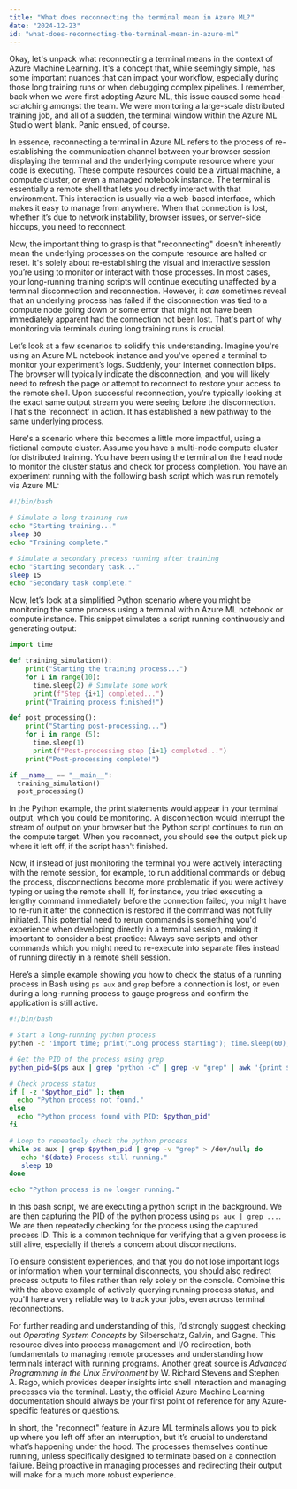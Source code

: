 ```yaml
---
title: "What does reconnecting the terminal mean in Azure ML?"
date: "2024-12-23"
id: "what-does-reconnecting-the-terminal-mean-in-azure-ml"
---
```


Okay, let's unpack what reconnecting a terminal means in the context of Azure Machine Learning. It's a concept that, while seemingly simple, has some important nuances that can impact your workflow, especially during those long training runs or when debugging complex pipelines. I remember, back when we were first adopting Azure ML, this issue caused some head-scratching amongst the team. We were monitoring a large-scale distributed training job, and all of a sudden, the terminal window within the Azure ML Studio went blank. Panic ensued, of course.

In essence, reconnecting a terminal in Azure ML refers to the process of re-establishing the communication channel between your browser session displaying the terminal and the underlying compute resource where your code is executing. These compute resources could be a virtual machine, a compute cluster, or even a managed notebook instance. The terminal is essentially a remote shell that lets you directly interact with that environment. This interaction is usually via a web-based interface, which makes it easy to manage from anywhere. When that connection is lost, whether it’s due to network instability, browser issues, or server-side hiccups, you need to reconnect.

Now, the important thing to grasp is that "reconnecting" doesn't inherently mean the underlying processes on the compute resource are halted or reset. It's solely about re-establishing the visual and interactive session you’re using to monitor or interact with those processes. In most cases, your long-running training scripts will continue executing unaffected by a terminal disconnection and reconnection. However, it *can* sometimes reveal that an underlying process has failed if the disconnection was tied to a compute node going down or some error that might not have been immediately apparent had the connection not been lost. That's part of why monitoring via terminals during long training runs is crucial.

Let’s look at a few scenarios to solidify this understanding. Imagine you're using an Azure ML notebook instance and you've opened a terminal to monitor your experiment’s logs. Suddenly, your internet connection blips. The browser will typically indicate the disconnection, and you will likely need to refresh the page or attempt to reconnect to restore your access to the remote shell. Upon successful reconnection, you’re typically looking at the exact same output stream you were seeing before the disconnection. That's the 'reconnect' in action. It has established a new pathway to the same underlying process.

Here's a scenario where this becomes a little more impactful, using a fictional compute cluster. Assume you have a multi-node compute cluster for distributed training. You have been using the terminal on the head node to monitor the cluster status and check for process completion. You have an experiment running with the following bash script which was run remotely via Azure ML:

```bash
#!/bin/bash

# Simulate a long training run
echo "Starting training..."
sleep 30
echo "Training complete."

# Simulate a secondary process running after training
echo "Starting secondary task..."
sleep 15
echo "Secondary task complete."
```

Now, let’s look at a simplified Python scenario where you might be monitoring the same process using a terminal within Azure ML notebook or compute instance. This snippet simulates a script running continuously and generating output:

```python
import time

def training_simulation():
    print("Starting the training process...")
    for i in range(10):
      time.sleep(2) # Simulate some work
      print(f"Step {i+1} completed...")
    print("Training process finished!")

def post_processing():
    print("Starting post-processing...")
    for i in range (5):
      time.sleep(1)
      print(f"Post-processing step {i+1} completed...")
    print("Post-processing complete!")

if __name__ == "__main__":
  training_simulation()
  post_processing()

```

In the Python example, the print statements would appear in your terminal output, which you could be monitoring. A disconnection would interrupt the stream of output on your browser but the Python script continues to run on the compute target. When you reconnect, you should see the output pick up where it left off, if the script hasn't finished.

Now, if instead of just monitoring the terminal you were actively interacting with the remote session, for example, to run additional commands or debug the process, disconnections become more problematic if you were actively typing or using the remote shell. If, for instance, you tried executing a lengthy command immediately before the connection failed, you might have to re-run it after the connection is restored if the command was not fully initiated. This potential need to rerun commands is something you'd experience when developing directly in a terminal session, making it important to consider a best practice: Always save scripts and other commands which you might need to re-execute into separate files instead of running directly in a remote shell session.

Here’s a simple example showing you how to check the status of a running process in Bash using `ps aux` and `grep` before a connection is lost, or even during a long-running process to gauge progress and confirm the application is still active.

```bash
#!/bin/bash

# Start a long-running python process
python -c 'import time; print("Long process starting"); time.sleep(60); print("Long process finished")' &

# Get the PID of the process using grep
python_pid=$(ps aux | grep "python -c" | grep -v "grep" | awk '{print $2}')

# Check process status
if [ -z "$python_pid" ]; then
  echo "Python process not found."
else
  echo "Python process found with PID: $python_pid"
fi

# Loop to repeatedly check the python process
while ps aux | grep $python_pid | grep -v "grep" > /dev/null; do
   echo "$(date) Process still running."
   sleep 10
done

echo "Python process is no longer running."

```

In this bash script, we are executing a python script in the background. We are then capturing the PID of the python process using `ps aux | grep ...`. We are then repeatedly checking for the process using the captured process ID. This is a common technique for verifying that a given process is still alive, especially if there’s a concern about disconnections.

To ensure consistent experiences, and that you do not lose important logs or information when your terminal disconnects, you should also redirect process outputs to files rather than rely solely on the console. Combine this with the above example of actively querying running process status, and you'll have a very reliable way to track your jobs, even across terminal reconnections.

For further reading and understanding of this, I’d strongly suggest checking out *Operating System Concepts* by Silberschatz, Galvin, and Gagne. This resource dives into process management and I/O redirection, both fundamentals to managing remote processes and understanding how terminals interact with running programs. Another great source is *Advanced Programming in the Unix Environment* by W. Richard Stevens and Stephen A. Rago, which provides deeper insights into shell interaction and managing processes via the terminal. Lastly, the official Azure Machine Learning documentation should always be your first point of reference for any Azure-specific features or questions.

In short, the "reconnect" feature in Azure ML terminals allows you to pick up where you left off after an interruption, but it’s crucial to understand what’s happening under the hood. The processes themselves continue running, unless specifically designed to terminate based on a connection failure. Being proactive in managing processes and redirecting their output will make for a much more robust experience.

